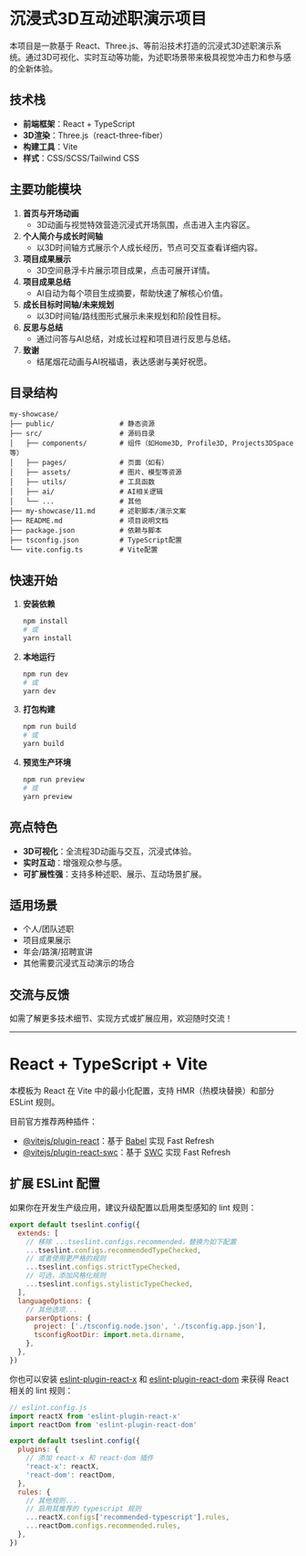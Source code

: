 # 沉浸式3D互动述职演示项目

本项目是一款基于 React、Three.js、等前沿技术打造的沉浸式3D述职演示系统。通过3D可视化、实时互动等功能，为述职场景带来极具视觉冲击力和参与感的全新体验。

## 技术栈

- **前端框架**：React + TypeScript
- **3D渲染**：Three.js（react-three-fiber）
- **构建工具**：Vite
- **样式**：CSS/SCSS/Tailwind CSS

## 主要功能模块

1. **首页与开场动画**
   - 3D动画与视觉特效营造沉浸式开场氛围，点击进入主内容区。
2. **个人简介与成长时间轴**
   - 以3D时间轴方式展示个人成长经历，节点可交互查看详细内容。
3. **项目成果展示**
   - 3D空间悬浮卡片展示项目成果，点击可展开详情。
4. **项目成果总结**
   - AI自动为每个项目生成摘要，帮助快速了解核心价值。
5. **成长目标时间轴/未来规划**
   - 以3D时间轴/路线图形式展示未来规划和阶段性目标。
6. **反思与总结**
   - 通过问答与AI总结，对成长过程和项目进行反思与总结。
7. **致谢**
   - 结尾烟花动画与AI祝福语，表达感谢与美好祝愿。

## 目录结构

```
my-showcase/
├── public/                # 静态资源
├── src/                   # 源码目录
│   ├── components/        # 组件（如Home3D, Profile3D, Projects3DSpace等）
│   ├── pages/             # 页面（如有）
│   ├── assets/            # 图片、模型等资源
│   ├── utils/             # 工具函数
│   ├── ai/                # AI相关逻辑
│   └── ...                # 其他
├── my-showcase/11.md      # 述职脚本/演示文案
├── README.md              # 项目说明文档
├── package.json           # 依赖与脚本
├── tsconfig.json          # TypeScript配置
└── vite.config.ts         # Vite配置
```

## 快速开始

1. **安装依赖**

   ```bash
   npm install
   # 或
   yarn install
   ```

2. **本地运行**

   ```bash
   npm run dev
   # 或
   yarn dev
   ```

3. **打包构建**

   ```bash
   npm run build
   # 或
   yarn build
   ```

4. **预览生产环境**

   ```bash
   npm run preview
   # 或
   yarn preview
   ```

## 亮点特色

- **3D可视化**：全流程3D动画与交互，沉浸式体验。
- **实时互动**：增强观众参与感。
- **可扩展性强**：支持多种述职、展示、互动场景扩展。

## 适用场景

- 个人/团队述职
- 项目成果展示
- 年会/路演/招聘宣讲
- 其他需要沉浸式互动演示的场合

## 交流与反馈

如需了解更多技术细节、实现方式或扩展应用，欢迎随时交流！

---

# React + TypeScript + Vite

本模板为 React 在 Vite 中的最小化配置，支持 HMR（热模块替换）和部分 ESLint 规则。

目前官方推荐两种插件：

- [@vitejs/plugin-react](https://github.com/vitejs/vite-plugin-react/blob/main/packages/plugin-react)：基于 [Babel](https://babeljs.io/) 实现 Fast Refresh
- [@vitejs/plugin-react-swc](https://github.com/vitejs/vite-plugin-react/blob/main/packages/plugin-react-swc)：基于 [SWC](https://swc.rs/) 实现 Fast Refresh

## 扩展 ESLint 配置

如果你在开发生产级应用，建议升级配置以启用类型感知的 lint 规则：

```js
export default tseslint.config({
  extends: [
    // 移除 ...tseslint.configs.recommended，替换为如下配置
    ...tseslint.configs.recommendedTypeChecked,
    // 或者使用更严格的规则
    ...tseslint.configs.strictTypeChecked,
    // 可选，添加风格化规则
    ...tseslint.configs.stylisticTypeChecked,
  ],
  languageOptions: {
    // 其他选项...
    parserOptions: {
      project: ['./tsconfig.node.json', './tsconfig.app.json'],
      tsconfigRootDir: import.meta.dirname,
    },
  },
})
```

你也可以安装 [eslint-plugin-react-x](https://github.com/Rel1cx/eslint-react/tree/main/packages/plugins/eslint-plugin-react-x) 和 [eslint-plugin-react-dom](https://github.com/Rel1cx/eslint-react/tree/main/packages/plugins/eslint-plugin-react-dom) 来获得 React 相关的 lint 规则：

```js
// eslint.config.js
import reactX from 'eslint-plugin-react-x'
import reactDom from 'eslint-plugin-react-dom'

export default tseslint.config({
  plugins: {
    // 添加 react-x 和 react-dom 插件
    'react-x': reactX,
    'react-dom': reactDom,
  },
  rules: {
    // 其他规则...
    // 启用其推荐的 typescript 规则
    ...reactX.configs['recommended-typescript'].rules,
    ...reactDom.configs.recommended.rules,
  },
})
```
